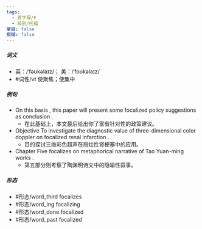 ```yaml
---
tags:
  - 首字母/F
  - 级别/托福
掌握: false
模糊: false
---
```

##### 词义
- 英：/ˈfəʊkəlaɪz/； 美：/ˈfoʊkəlaɪz/
- #词性/vt  使聚焦；使集中
##### 例句
- On this basis , this paper will present some focalized policy suggestions as conclusion .
	- 在此基础上，本文最后给出你了富有针对性的政策建议。
- Objective To investigate the diagnostic value of three-dimensional color doppler on focalized renal infarction .
	- 目的探讨三维彩色超声在局灶性肾梗塞中的应用。
- Chapter Five focalizes on metaphorical narrative of Tao Yuan-ming works .
	- 第五部分则考察了陶渊明诗文中的隐喻性叙事。
##### 形态
- #形态/word_third focalizes
- #形态/word_ing focalizing
- #形态/word_done focalized
- #形态/word_past focalized
